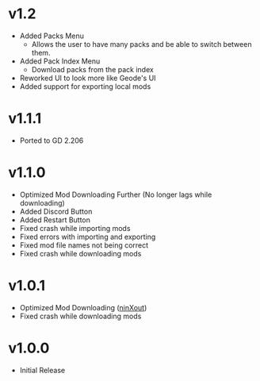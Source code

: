 # v1.2
- Added Packs Menu
    - Allows the user to have many packs and be able to switch between them.
- Added Pack Index Menu
    - Download packs from the pack index
- Reworked UI to look more like Geode's UI
- Added support for exporting local mods

# v1.1.1
- Ported to GD 2.206

# v1.1.0
- Optimized Mod Downloading Further (No longer lags while downloading)
- Added Discord Button
- Added Restart Button
- Fixed crash while importing mods
- Fixed errors with importing and exporting
- Fixed mod file names not being correct
- Fixed crash while downloading mods

# v1.0.1
- Optimized Mod Downloading ([ninXout](https://github.com/ninXout))
- Fixed crash while downloading mods

# v1.0.0
- Initial Release